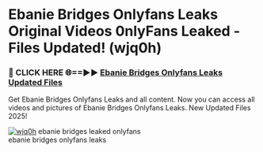 # Ebanie Bridges Onlyfans Leaks Original Videos 0nlyFans Leaked - Files Updated! (wjq0h)

<h3>🔴 CLICK HERE 🌐==►► <a href="https://tinyurl.com/2jnfzry5" rel="nofollow">Ebanie Bridges Onlyfans Leaks Updated Files</a></h3>

Get Ebanie Bridges Onlyfans Leaks and all content. Now you can access all videos and pictures of Ebanie Bridges Onlyfans Leaks. New Updated Files 2025!

[![wjq0h](https://i.imgur.com/GyGTBgg.gif)](https://tinyurl.com/2jnfzry5)
ebanie bridges leaked onlyfans<br>
ebanie bridges onlyfans leaks